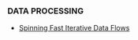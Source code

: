 ### DATA PROCESSING

* [Spinning Fast Iterative Data Flows](http://vldb.org/pvldb/vol5/p1268_stephanewen_vldb2012.pdf)